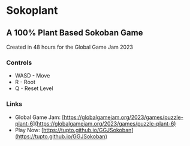 # Sokoplant
## A 100% Plant Based Sokoban Game

Created in 48 hours for the Global Game Jam 2023

### Controls

 + WASD - Move
 + R - Root
 + Q - Reset Level

### Links

 + Global Game Jam: [https://globalgamejam.org/2023/games/puzzle-plant-6](https://globalgamejam.org/2023/games/puzzle-plant-6)
 + Play Now: [https://tupto.github.io/GGJSokoban](https://tupto.github.io/GGJSokoban)